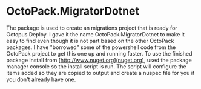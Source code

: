 OctoPack.MigratorDotnet
=======================

The package is used to create an migrations project that is ready for Octopus Deploy. I gave it the name OctoPack.MigratorDotnet to make it easy to find even though it is not part based on the other OctoPack packages. I have "borrowed" some of the powershell code from the OctoPack project to get this one up and running faster.
To use the finished package install from [http://www.nuget.org](nuget.org), used the package manager console so the install script is run. The script will configure the items added so they are copied to output and create a nuspec file for you if you don't already have one.